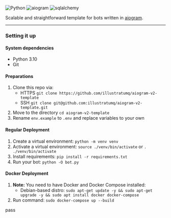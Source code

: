 ![Python](https://img.shields.io/badge/Python-3.10-blue) ![aiogram](https://img.shields.io/badge/aiogram-2.20-blue)
![sqlalchemy](https://img.shields.io/badge/SQLalchemy-1.4.36-springgreen)

Scalable and straightforward template for bots written in [aiogram](https://github.com/aiogram/aiogram).

---

### Setting it up

#### System dependencies

- Python 3.10
- Git

#### Preparations

1. Clone this repo via:
    - HTTPS `git clone https://github.com/illustratumq/aiogram-v2-template`
    - SSH `git clone git@github.com:illustratumq/aiogram-v2-template.git`
2. Move to the directory `cd aiogram-v2-template`
3. Rename `env.example` to `.env` and replace variables to your own

#### Regular Deployment

1. Create a virtual environment: `python -m venv venv`
2. Activate a virtual environment: `source ./venv/bin/activate` or `. ./venv/bin/activate`
3. Install requirements: `pip install -r requirements.txt`
4. Run your bot: `python -O bot.py`

#### Docker Deployment

1. **Note:** You need to have Docker and Docker Compose installed:
    - Debian-based distro: `sudo apt-get update -y && sudo apt-get upgrade -y && sudo apt install docker docker-compose`
2. Run command: `sudo docker-compose up --build`



pass